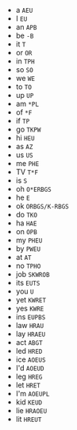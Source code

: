 * a `AEU`
* I `EU`
* an `APB`
* be `-B`
* it `T`
* or `OR`
* in `TPH`
* so `SO`
* we `WE`
* to `TO`
* up `UP`
* am `*PL`
* of `*F`
* if `TP`
* go `TKPW`
* hi `HEU`
* as `AZ`
* us `US`
* me `PHE`
* TV `T*F`
* is `S`
* oh `O*ERBGS`
* he `E`
* ok `ORBGS/K-RBGS`
* do `TKO`
* ha `HAE`
* on `OPB`
* my `PHEU`
* by `PWEU`
* at `AT`
* no `TPHO`
* job `SKWROB`
* its `EUTS`
* you `U`
* yet `KWRET`
* yes `KWRE`
* ins `EUPBS`
* law `HRAU`
* lay `HRAEU`
* act `ABGT`
* led `HRED`
* ice `AOEUS`
* I'd `AOEUD`
* leg `HREG`
* let `HRET`
* I'm `AOEUPL`
* kid `KEUD`
* lie `HRAOEU`
* lit `HREUT`
